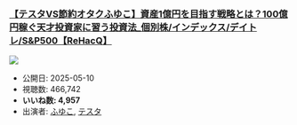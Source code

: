 ### [【テスタVS節約オタクふゆこ】資産1億円を目指す戦略とは？100億円稼ぐ天才投資家に習う投資法_個別株/インデックス/デイトレ/S&P500【ReHacQ】](https://www.youtube.com/watch?v=kTNPEvtN-rw)
[![](https://img.youtube.com/vi/kTNPEvtN-rw/sddefault.jpg)](https://www.youtube.com/watch?v=kTNPEvtN-rw)
-   公開日: 2025-05-10
-   視聴数: 466,742
-   **いいね数: 4,957**
-   出演者: [ふゆこ](/rehacq_fan/people/ふゆこ "wikilink"), [テスタ](/rehacq_fan/people/テスタ "wikilink")
